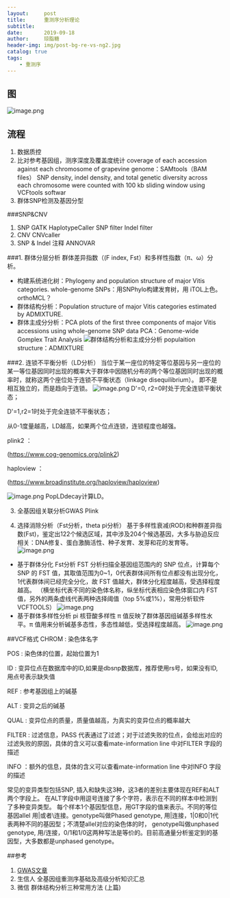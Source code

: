 ```yaml
---
layout:     post
title:      重测序分析理论
subtitle:   
date:       2019-09-18
author:     琼脂糖
header-img: img/post-bg-re-vs-ng2.jpg
catalog: true
tags:
    - 重测序
---
```

## 图
![image.png](https://upload-images.jianshu.io/upload_images/7901162-0780296b5b972a93.png?imageMogr2/auto-orient/strip%7CimageView2/2/w/1240)


## 流程
1. 数据质控
2. 比对参考基因组，测序深度及覆盖度统计
coverage of each accession against each chromosome of grapevine genome：SAMtools（BAM files）
SNP density, indel density, and total genetic diversity across each chromosome were counted with 100 kb sliding window using VCFtools softwar
3. 群体SNP检测及基因分型

###SNP&CNV
1. SNP
GATK HaplotypeCaller
SNP filter
Indel filter
2. CNV
CNVcaller
3. SNP & Indel 注释
ANNOVAR

###1. 群体分层分析
群体差异指数（(F index, Fst）和多样性指数（π、ω）分析。
- 构建系统进化树：Phylogeny and population structure of major Vitis categories.
 whole-genome SNPs：用SNPhylo构建发育树，用 iTOL上色。
orthoMCL？
- 群体结构分析：Population structure of major Vitis categories estimated by ADMIXTURE.
- 群体主成分分析：PCA plots of the first three components of major Vitis accessions using whole-genome SNP data
PCA：Genome-wide Gomplex Trait Analysis 
![群体结构分析和主成分分析](https://upload-images.jianshu.io/upload_images/7901162-bcaed90c8c928a62.png?imageMogr2/auto-orient/strip%7CimageView2/2/w/1240)
populaition structure：ADMIXTURE

###2. 连锁不平衡分析（LD分析）
当位于某一座位的特定等位基因与另一座位的某一等位基因同时出现的概率大于群体中因随机分布的两个等位基因同时出现的概率时，就称这两个座位处于连锁不平衡状态（linkage disequilibrium）。
即不是相互独立的，而是趋向于连锁。
![image.png](https://upload-images.jianshu.io/upload_images/7901162-b7a781419df431eb.png?imageMogr2/auto-orient/strip%7CimageView2/2/w/1240)
D'=0, r2=0时处于完全连锁平衡状态；

D'=1,r2=1时处于完全连锁不平衡状态；

从0-1度量越高，LD越高，如果两个位点连锁，连锁程度也越强。

plink2 ：

(https://www.cog-genomics.org/plink2)               

haploview ：

(https://www.broadinstitute.org/haploview/haploview)

![image.png](https://upload-images.jianshu.io/upload_images/7901162-6390e4bd3bb34766.png?imageMogr2/auto-orient/strip%7CimageView2/2/w/1240)
PopLDdecay计算LD。


3. 全基因组关联分析GWAS
Plink




4. 选择消除分析（Fst分析，theta pi分析）
基于多样性衰减(ROD)和种群差异指数(Fst)，鉴定出122个候选区域，其中涉及204个候选基因，大多与胁迫反应相关：DNA修复、蛋白激酶活性、种子发育、发芽和花的发育等。
![image.png](https://upload-images.jianshu.io/upload_images/7901162-a70a7d1807d4d850.png?imageMogr2/auto-orient/strip%7CimageView2/2/w/1240)
- 基于群体分化 Fst分析
FST 分析扫描全基因组范围内的 SNP 位点，计算每个 SNP 的 FST 值，其取值范围为0~1，0代表群体间所有位点都没有出现分化，1代表群体间已经完全分化，故 FST 值越大，群体分化程度越高，受选择程度越高。
（横坐标代表不同的染色体名称，纵坐标代表相应染色体窗口内 FST 值，另外的两条虚线代表两种选择阈值（top 5%或1%），常用分析软件 VCFTOOLS）
![image.png](https://upload-images.jianshu.io/upload_images/7901162-cf7abe8a5f86f51d.png?imageMogr2/auto-orient/strip%7CimageView2/2/w/1240)
- 基于群体多样性分析 pi
核苷酸多样性 π 值反映了群体基因组碱基多样性水平。π 值用来分析碱基多态性，多态性越低，受选择程度越高。
![image.png](https://upload-images.jianshu.io/upload_images/7901162-1f4fa221a267fcfe.png?imageMogr2/auto-orient/strip%7CimageView2/2/w/1240)

##VCF格式
CHROM : 染色体名字

POS : 染色体的位置，起始位置为1

ID :  变异位点在数据库中的ID,如果是dbsnp数据库，推荐使用rs号，如果没有ID,用点号表示缺失值

REF : 参考基因组上的碱基

ALT : 变异之后的碱基

QUAL : 变异位点的质量，质量值越高，为真实的变异位点的概率越大

FILTER : 过滤信息，PASS 代表通过了过滤；对于过滤失败的位点，会给出对应的过滤失败的原因，具体的含义可以查看mate-information line 中对FILTER 字段的描述

INFO ：额外的信息，具体的含义可以查看mate-information line 中对INFO 字段的描述

常见的变异类型包括SNP, 插入和缺失这3种，这3者的差别主要体现在REF和ALT两个字段上。
在ALT字段中用逗号连接了多个字符，表示在不同的样本中检测到了多种变异类型。
每个样本1个基因型信息，用GT字段的值来表示。不同的等位基因allel 用|或者\连接。genotype叫做Phased genotype, 用|连接，1|0和0|1代表两种不同的基因型；不清楚allel对应的染色体的时， genotype叫做unphased genotype, 用/连接，0/1和1/0这两种写法是等价的。目前高通量分析鉴定到的基因型，大多数都是unphased genotype。

##参考
1.  [GWAS文章](https://www.cnblogs.com/leezx/p/9013615.html)
2. 生信人 全基因组重测序基础及高级分析知识汇总
3. 微信 群体结构分析三种常用方法 (上篇)